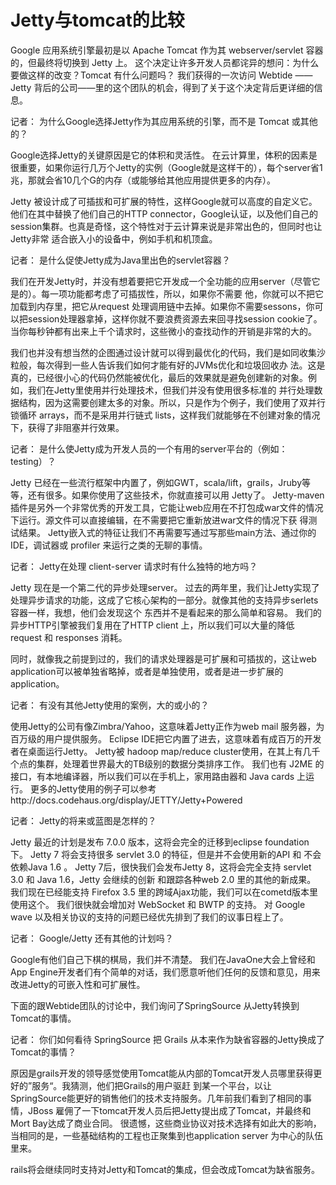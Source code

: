 # Jetty与tomcat的比较

Google 应用系统引擎最初是以 Apache Tomcat 作为其 webserver/servlet 容器的，但最终将切换到 Jetty 上。 这个决定让许多开发人员都诧异的想问：为什么要做这样的改变？Tomcat 有什么问题吗？ 我们获得的一次访问 Webtide ——Jetty 背后的公司——里的这个团队的机会，得到了关于这个决定背后更详细的信息。



 



记者： 为什么Google选择Jetty作为其应用系统的引擎，而不是 Tomcat 或其他的？



 



Google选择Jetty的关键原因是它的体积和灵活性。 在云计算里，体积的因素是很重要，如果你运行几万个Jetty的实例（Google就是这样干的），每个server省1兆，那就会省10几个G的内存（或能够给其他应用提供更多的内存）。



Jetty 被设计成了可插拔和可扩展的特性，这样Google就可以高度的自定义它。 他们在其中替换了他们自己的HTTP connector，Google认证，以及他们自己的session集群。也真是奇怪，这个特性对于云计算来说是非常出色的，但同时也让Jetty非常 适合嵌入小的设备中，例如手机和机顶盒。



 



记者： 是什么促使Jetty成为Java里出色的servlet容器？



 



我们在开发Jetty时，并没有想着要把它开发成一个全功能的应用server（尽管它是的）。每一项功能都考虑了可插拔性，所以，如果你不需要 他，你就可以不把它加载到内存里，把它从request 处理调用链中去掉。如果你不需要sessons，你可以把session处理器拿掉，这样你就不要浪费资源去来回寻找session cookie了。当你每秒钟都有出来上千个请求时，这些微小的查找动作的开销是非常的大的。



 



我们也并没有想当然的企图通过设计就可以得到最优化的代码，我们是如同收集沙粒般，每次得到一些人告诉我们如何才能有好的JVMs优化和垃圾回收办 法。这是真的，已经很小心的代码仍然能被优化，最后的效果就是避免创建新的对象。例如，我们在Jetty里使用并行处理技术，但我们并没有使用很多标准的 并行处理数据结构，因为这需要创建太多的对象。所以，只是作为个例子，我们使用了双并行锁循环 arrays，而不是采用并行链式 lists，这样我们就能够在不创建对象的情况下，获得了非阻塞并行效果。



 



记者： 是什么使Jetty成为开发人员的一个有用的server平台的（例如：testing）？



 



Jetty 已经在一些流行框架中内置了，例如GWT，scala/lift，grails，Jruby等等，还有很多。如果你使用了这些技术，你就直接可以用 Jetty了。 Jetty-maven 插件是另外一个非常优秀的开发工具，它能让web应用在不打包成war文件的情况下运行。源文件可以直接编辑，在不需要把它重新放进war文件的情况下获 得测试结果。 Jetty嵌入式的特征让我们不再需要写通过写那些main方法、通过你的IDE，调试器或 profiler 来运行之类的无聊的事情。



 



记者： Jetty在处理 client-server 请求时有什么独特的地方吗？



 



Jetty 现在是一个第二代的异步处理server。 过去的两年里，我们让Jetty实现了处理异步请求的功能，这成了它核心架构的一部分。就像其他的支持异步serlets容器一样，我想，他们会发现这个 东西并不是看起来的那么简单和容易。 我们的异步HTTP引擎被我们复用在了HTTP client 上，所以我们可以大量的降低request 和 responses 消耗。



同时，就像我之前提到过的，我们的请求处理器是可扩展和可插拔的，这让web application可以被单独省略掉，或者是单独使用，或者是进一步扩展的application。



 



记者： 有没有其他Jetty使用的案例，大的或小的？



 



使用Jetty的公司有像Zimbra/Yahoo，这意味着Jetty正作为web mail 服务器，为百万级的用户提供服务。 Eclipse IDE把它内置了进去，这意味着有成百万的开发者在桌面运行Jetty。 Jetty被 hadoop map/reduce cluster使用，在其上有几千个点的集群，处理着世界最大的TB级别的数据分类排序工作。 我们也有 J2ME 的接口，有本地编译器，所以我们可以在手机上，家用路由器和 Java cards 上运行。 更多的Jetty使用的例子可以参考http://docs.codehaus.org/display/JETTY/Jetty+Powered



 



记者： Jetty的将来或蓝图是怎样的？



 



Jetty 最近的计划是发布 7.0.0 版本，这将会完全的迁移到eclipse foundation 下。 Jetty 7 将会支持很多 servlet 3.0 的特征，但是并不会使用新的API 和 不会依赖Java 1.6 。 Jetty 7后，很快我们会发布Jetty 8，这将会完全支持 servlet 3.0 和 Java 1.6，Jetty 会继续的创新 和跟踪各种web 2.0 里的其他的新成果。 我们现在已经能支持 Firefox 3.5 里的跨域Ajax功能，我们可以在cometd版本里使用这个。 我们很快就会增加对 WebSocket 和 BWTP 的支持。 对 Google wave 以及相关协议的支持的问题已经优先排到了我们的议事日程上了。



 



记者： Google/Jetty 还有其他的计划吗？



 



Google有他们自己下棋的棋局，我们并不清楚。 我们在JavaOne大会上曾经和App Engine开发者们有个简单的对话，我们愿意听他们任何的反馈和意见，用来改进Jetty的可嵌入性和可扩展性。



下面的跟Webtide团队的讨论中，我们询问了SpringSource 从Jetty转换到Tomcat的事情。



 



记者： 你们如何看待 SpringSource 把 Grails 从本来作为缺省容器的Jetty换成了Tomcat的事情？



 



原因是grails开发的领导感觉使用Tomcat能从内部的Tomcat开发人员哪里获得更好的”服务“。我猜测，他们把Grails的用户驱赶 到某一个平台，以让SpringSource能更好的销售他们的技术支持服务。几年前我们看到了相同的事情，JBoss 雇佣了一下tomcat开发人员后把Jetty提出成了Tomcat，并最终和Mort Bay达成了商业合同。 很遗憾，这些商业协议对技术选择有如此大的影响，当相同的是，一些基础结构的工程也正聚集到也application server 为中心的队伍里来。



 rails将会继续同时支持对Jetty和Tomcat的集成，但会改成Tomcat为缺省服务。


